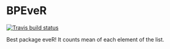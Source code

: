 # BPEveR

<!-- badges: start -->
  [![Travis build status](https://travis-ci.org/DominikRafacz/BPEveR.svg?branch=master)](https://travis-ci.org/DominikRafacz/BPEveR)
<!-- badges: end -->

Best package eveR! It counts mean of each element of the list.


